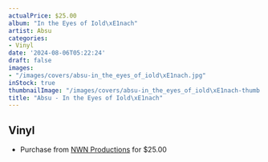 ```yaml
---
actualPrice: $25.00
album: "In the Eyes of Iold\xE1nach"
artist: Absu
categories:
- Vinyl
date: '2024-08-06T05:22:24'
draft: false
images:
- "/images/covers/absu-in_the_eyes_of_iold\xE1nach.jpg"
inStock: true
thumbnailImage: "/images/covers/absu-in_the_eyes_of_iold\xE1nach-thumb.jpg"
title: "Absu - In the Eyes of Iold\xE1nach"
---
```


## Vinyl
* Purchase from [NWN Productions](http://shop.nwnprod.com/index.php?route=product/product&path=75&product_id=53389&sort=pd.name&order=ASC) for $25.00
